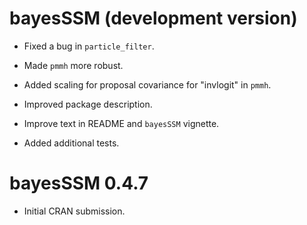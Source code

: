 # bayesSSM (development version)

* Fixed a bug in `particle_filter`.

* Made `pmmh` more robust. 

* Added scaling for proposal covariance for "invlogit" in `pmmh`.

* Improved package description.

* Improve text in README and `bayesSSM` vignette.

* Added additional tests.

# bayesSSM 0.4.7

* Initial CRAN submission.
